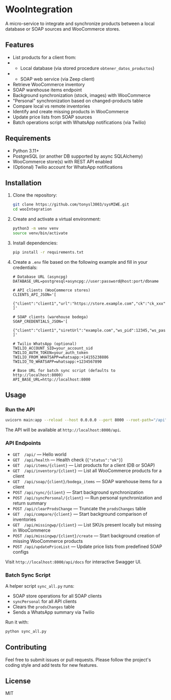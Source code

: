 # WooIntegration

A micro-service to integrate and synchronize products between a local database or SOAP sources and WooCommerce stores.

## Features

- List products for a client from:
-   - Local database (via stored procedure `obtener_datos_productos`)
-   - SOAP web service (via Zeep client)
- Retrieve WooCommerce inventory
- SOAP warehouse items endpoint
- Background synchronization (stock, images) with WooCommerce
- "Personal" synchronization based on changed-products table
- Compare local vs remote inventories
- Identify and create missing products in WooCommerce
- Update price lists from SOAP sources
- Batch operations script with WhatsApp notifications (via Twilio)

## Requirements

- Python 3.11+
- PostgreSQL (or another DB supported by async SQLAlchemy)
- WooCommerce store(s) with REST API enabled
- (Optional) Twilio account for WhatsApp notifications

## Installation

1. Clone the repository:
   ```bash
   git clone https://github.com/tonysl3003/sysMIWE.git
   cd wooIntegration
   ```

2. Create and activate a virtual environment:
   ```bash
   python3 -m venv venv
   source venv/bin/activate
   ```

3. Install dependencies:
   ```bash
   pip install -r requirements.txt
   ```

4. Create a `.env` file based on the following example and fill in your credentials:
   ```dotenv
   # Database URL (asyncpg)
   DATABASE_URL=postgresql+asyncpg://user:password@host:port/dbname

   # API clients (WooCommerce stores)
   CLIENTS_API_JSON='[
     {"client":"client1","url":"https://store.example.com","ck":"ck_xxx","cs":"cs_xxx","dbId":1,"provider":"db"}
   ]'

   # SOAP clients (warehouse bodega)
   SOAP_CREDENTIALS_JSON='[
     {"client":"client1","siretUrl":"example.com","ws_pid":12345,"ws_passwd":"pwd","bid":0}
   ]'

   # Twilio WhatsApp (optional)
   TWILIO_ACCOUNT_SID=your_account_sid
   TWILIO_AUTH_TOKEN=your_auth_token
   TWILIO_FROM_WHATSAPP=whatsapp:+14155238886
   TWILIO_TO_WHATSAPP=whatsapp:+1234567890

   # Base URL for batch sync script (defaults to http://localhost:8000)
   API_BASE_URL=http://localhost:8000
   ```

## Usage

### Run the API

```bash
uvicorn main:app --reload --host 0.0.0.0 --port 8000 --root-path="/api"
```

The API will be available at `http://localhost:8000/api`.

### API Endpoints

- `GET  /api/` — Hello world
- `GET  /api/health` — Health check (`{"status":"ok"}`)
- `GET  /api/items/{client}` — List products for a client (DB or SOAP)
- `GET  /api/inventory/{client}` — List all WooCommerce products for a client
- `GET  /api/soap/{client}/bodega_items` — SOAP warehouse items for a client
- `POST /api/sync/{client}` — Start background synchronization
- `POST /api/syncPersonal/{client}` — Run personal synchronization and return summary
- `POST /api/clearProdsChange` — Truncate the `prodsChanges` table
- `GET  /api/compare/{client}` — Start background comparison of inventories
- `GET  /api/missingwp/{client}` — List SKUs present locally but missing in WooCommerce
- `POST /api/missingwp/{client}/create` — Start background creation of missing WooCommerce products
- `POST /api/updatePriceList` — Update price lists from predefined SOAP configs

Visit `http://localhost:8000/api/docs` for interactive Swagger UI.

### Batch Sync Script

A helper script `sync_all.py` runs:

- SOAP store operations for all SOAP clients
- `syncPersonal` for all API clients
- Clears the `prodsChanges` table
- Sends a WhatsApp summary via Twilio

Run it with:
```bash
python sync_all.py
```

## Contributing

Feel free to submit issues or pull requests. Please follow the project's coding style and add tests for new features.

## License

MIT